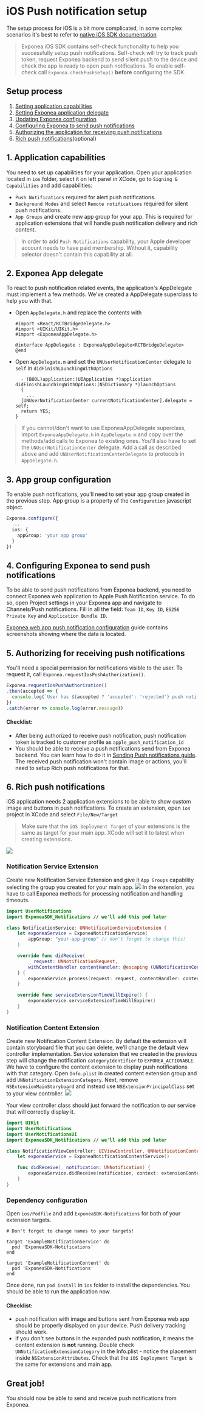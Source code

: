 # iOS Push notification setup
The setup process for iOS is a bit more complicated, in some complex scenarios it's best to refer to [native iOS SDK documentation](https://github.com/exponea/exponea-ios-sdk/blob/develop/Documentation/PUSH.md)

> Exponea iOS SDK contains self-check functionality to help you successfully setup push notifications. Self-check will try to track push token, request Exponea backend to send silent push to the device and check the app is ready to open push notifications. To enable self-check call `Exponea.checkPushSetup()` **before** configuring the SDK.

## Setup process
 1. [Setting application capabilities](#1-application-capabilities)
 2. [Setting Exponea application delegate](#2-exponea-app-delegate)
 3. [Updating Exponea configuration](#3-configuration)
 4. [Configuring Exponea to send push notifications](#4-configuring-exponea-to-send-push-notifications)
 5. [Authorizing the application for receiving push notifications](#5-authorizing-for-receiving-push-notifications)
 6. [Rich push notifications](#6-rich-push-notifications)(optional)

## 1. Application capabilities
You need to set up capabilities for your application. Open your application located in `ios` folder, select it on left panel in XCode, go to `Signing & Capabilities` and add capabilities:
 - `Push Notifications` required for alert push notifications.
 - `Background Modes` and select `Remote notifications` required for silent push notifications.
 - `App Groups` and create new app group for your app. This is required for application extensions that will handle push notification delivery and rich content.

 > In order to add `Push Notifications` capability, your Apple developer account needs to have paid membership. Without it, capability selector doesn't contain this capability at all.

## 2. Exponea App delegate
To react to push notification related events, the application's AppDelegate must implement a few methods. We've created a AppDelegate superclass to help you with that.
* Open `AppDelegate.h` and replace the contents with
  ``` objc
  #import <React/RCTBridgeDelegate.h>
  #import <UIKit/UIKit.h>
  #import <ExponeaAppDelegate.h>

  @interface AppDelegate : ExponeaAppDelegate<RCTBridgeDelegate>
  @end
  ```
* Open `AppDelegate.m` and set the `UNUserNotificationCenter` delegate to `self` in `didFinishLaunchingWithOptions`
  ``` objc
    - (BOOL)application:(UIApplication *)application didFinishLaunchingWithOptions:(NSDictionary *)launchOptions
    {
      ...
    [UNUserNotificationCenter currentNotificationCenter].delegate = self;
    return YES;
  }
  ```

> If you cannot/don't want to use ExponeaAppDelegate superclass, import `ExponeaAppDelegate.h` in `AppDelegate.m` and copy over the methods/add calls to Exponea to existing ones. You'll also have to set the `UNUserNotificationCenter` delegate. Add a call as described above and add `UNUserNotificationCenterDelegate` to protocols in `AppDelegate.h`.

## 3. App group configuration
To enable push notifications, you'll need to set your app group created in the previous step. App group is a property of the `Configuration` javascript object.
``` typescript
Exponea.configure({
  ...
  ios: {
    appGroup: 'your app group'
  }
})
```

## 4. Configuring Exponea to send push notifications
To be able to send push notifications from Exponea backend, you need to connect Exponea web application to Apple Push Notification service. To do so, open Project settings in your Exponea app and navigate to Channels/Push notifications. Fill in all the field: `Team ID`, `Key ID`, `ES256 Private Key` and `Application Bundle ID`.

[Exponea web app push notification configuration](./APNS.md) guide contains screenshots showing where the data is located.

## 5. Authorizing for receiving push notifications
You'll need a special permission for notifications visible to the user. To request it, call `Exponea.requestIosPushAuthorization()`.
``` typescript 
Exponea.requestIosPushAuthorization()
.then(accepted => {
  console.log(`User has ${accepted ? 'accepted': 'rejected'} push notifications.`)
})
.catch(error => console.log(error.message))
```

#### Checklist: 
 - After being authorized to receive push notification, push notification token is tracked to customer profile as `apple_push_notification_id`
 - You should be able to receive a push notifications send from Exponea backend. You can learn how to do it in [Sending Push notifications guide](./PUSH_SEND.md). The received push notification won't contain image or actions, you'll need to setup Rich push notifications for that.

## 6. Rich push notifications
iOS application needs 2 application extensions to be able to show custom image and buttons in push notifications. To create an extension, open `ios` project in XCode and select `File/New/Target`
>  Make sure that the `iOS Deployment Target` of your extensions is the same as target for your main app. XCode will set it to latest when creating extensions.

![](./images/extension1.png)

### Notification Service Extension
Create new Notification Service Extension and give it `App Groups` capability selecting the group you created for your main app.
![](./images/extension2.png)
In the extension, you have to call Exponea methods for processing notification and handling timeouts.
``` swift
import UserNotifications
import ExponeaSDK_Notifications // we'll add this pod later

class NotificationService: UNNotificationServiceExtension {
    let exponeaService = ExponeaNotificationService(
        appGroup: "your-app-group" // don't forget to change this!
    )

    override func didReceive(
        _ request: UNNotificationRequest,
        withContentHandler contentHandler: @escaping (UNNotificationContent) -> Void
    ) {
        exponeaService.process(request: request, contentHandler: contentHandler)
    }

    override func serviceExtensionTimeWillExpire() {
        exponeaService.serviceExtensionTimeWillExpire()
    }
}
```

### Notification Content Extension
Create new Notification Content Extension. By default the extension will contain storyboard file that you can delete, we'll change the default view controller implementation. Service extension that we created in the previous step will change the notification `categoryIdentifier` to `EXPONEA_ACTIONABLE`. We have to configure the content extension to display push notifications with that category. Open `Info.plist` in created content extension group and add `UNNotificationExtensionCategory`. Next, remove `NSExtensionMainStoryboard` and instead use `NSExtensionPrincipalClass` set to your view controller.
![](./images/extension3.png)

Your view controller class should just forward the notification to our service that will correctly display it.
``` swift
import UIKit
import UserNotifications
import UserNotificationsUI
import ExponeaSDK_Notifications // we'll add this pod later

class NotificationViewController: UIViewController, UNNotificationContentExtension {
    let exponeaService = ExponeaNotificationContentService()

    func didReceive(_ notification: UNNotification) {
        exponeaService.didReceive(notification, context: extensionContext, viewController: self)
    }
}
```

### Dependency configuration
Open `ios/Podfile` and add `ExponeaSDK-Notifications` for both of your extension targets.
```
# Don't forget to change names to your targets!

target 'ExampleNotificationService' do
  pod 'ExponeaSDK-Notifications'
end

target 'ExampleNotificationContent' do
  pod 'ExponeaSDK-Notifications'
end
```

Once done, run `pod install` in `ios` folder to install the dependencies. You should be able to run the application now.

#### Checklist:
 - push notification with image and buttons sent from Exponea web app should be properly displayed on your device. Push delivery tracking should work.
 - if you don't see buttons in the expanded push notification, it means the content extension is **not** running. Double check `UNNotificationExtensionCategory` in the Info.plist - notice the placement inside `NSExtensionAttributes`. Check that the `iOS Deployment Target` is the same for extensions and main app.
  
## Great job!
You should now be able to send and receive push notifications from Exponea.